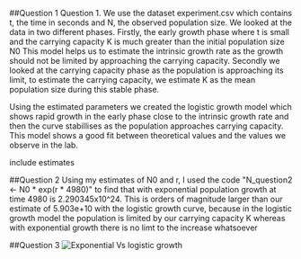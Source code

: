 ##Question 1
Question 1. We use the dataset experiment.csv which contains t, the time in seconds and N, the observed population size. 
We looked at the data in two different phases. Firstly, the early growth phase where t is small and the carrying capacity K is much  greater than the initial population size N0 
This model helps us to estimate the intrinsic growth rate as the growth should not be limited by approaching the carrying capacity. 
Secondly we looked at the carrying capacity phase as the population is approaching its limit, to estimate the carrying capacity, we estimate K as the mean population size during this stable phase.

Using the estimated parameters we created the logistic growth model which shows rapid growth in the early phase close to the intrinsic growth rate and then the curve stabillises as the population approaches carrying capacity. This model shows a good fit between theoretical values and the values we observe in the lab.

include estimates

##Question 2
Using my estimates of N0 and r, I used the code "N_question2 <- N0 * exp(r * 4980)" to find that with exponential population growth at time 4980 is 2.290345x10^24. This is orders of magnitude larger than our estimate of 5.903e+10 with the logistic growth curve, because in the logistic growth model the population is limited by our carrying capacity K whereas with exponential growth there is no limt to the increase whatsoever

##Question 3 
![Exponential Vs logistic growth](https://github.com/user-attachments/assets/c35b2f89-3a22-4be3-8600-4de08ccdf3d8)

